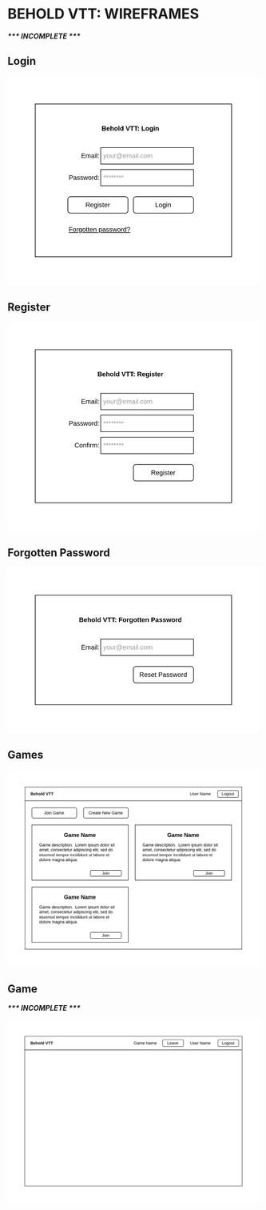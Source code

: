 BEHOLD VTT: WIREFRAMES
======================

***\*\*\* INCOMPLETE \*\*\****

## Login

![Wireframe: Login](./images/wireframes/login.drawio.svg)

## Register

![Wireframe: Register](./images/wireframes/register.drawio.svg)

## Forgotten Password

![Wireframe: Forgotten Password](./images/wireframes/forgotten-password.drawio.svg)

## Games

![Wireframe: Games](./images/wireframes/games.drawio.svg)

## Game

***\*\*\* INCOMPLETE \*\*\****

![Wireframe: Game](./images/wireframes/game.drawio.svg)